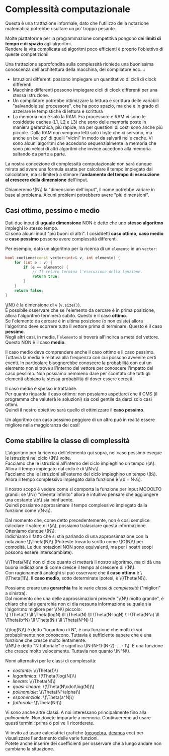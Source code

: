 # Complessità computazionale

<div class="info">
Questa è una trattazione informale, dato che l'utilizzo della notazione matematica potrebbe risultare un po' troppo pesante.
</div>

Molte piattaforme per la programmazione competitiva pongono dei **limiti di tempo e di spazio** agli algoritmi.\
Rendere la vita complicata ad algoritmi poco efficienti è proprio l'obiettivo di queste competizioni!

<div class="info">
Una trattazione approfondita sulla complessità richiede una buonissima conoscenza dell'architettura della macchina, del compilatore ecc...:
<ul>
<li> Istruzioni differenti possono impiegare un quantitativo di cicli di clock differenti.</li>
<li> Macchine differenti possono impiegare cicli di clock differenti per una stessa istruzione.</li>
<li> Un compilatore potrebbe ottimizzare la lettura e scrittura delle variabili "salvandole sul processore", che ha poco spazio, ma che è in grado di azzerare le tempistiche di lettura e scrittura</li>
<li> La memoria non è solo la RAM. Fra processore e RAM vi sono le cosiddette caches (L1, L2 e L3) che sono delle memorie poste in maniera gerarchica, più rapide, ma per questioni di costi sono anche più piccole. Dalla RAM non vengono letti solo i byte che ci servono, ma anche un bel po' di quelli "vicini" in modo da salvarli nelle cache. Vi sono alcuni algoritmi che accedono sequenzialmente la memoria che sono più veloci di altri algoritmi che invece accedono alla memoria saltando da parte a parte.</li>
</ul>
</div>

La nostra concezione di complessità computazionale non sarà dunque mirata ad avere una formula esatta per calcolare il tempo impiegato dal calcolatore, ma si limiterà a stimare l'**andamento del tempo di esecuzione al crescere della dimensione** dell'input.

Chiameremo \\(N\\) la "dimensione dell'input", il nome potrebbe variare in base al problema. Alcuni problemi potrebbero avere "più dimensioni".

## Casi ottimo, pessimo e medio
Dati due input di **uguale dimensione** NON è detto che uno **stesso algoritmo** impieghi lo stesso tempo.\
Ci sono alcuni input "più buoni di altri". I cosiddetti **caso ottimo**, **caso medio** e **caso pessimo** possono avere complessità differenti.

Per esempio, dato un algoritmo per la ricerca di un `elemento` in un `vector`:
```cpp
bool contiene(const vector<int>& v, int elemento) {
    for (int e : v) {
        if (e == elemento) {
            // Il return termina l'esecuzione della funzione.
            return true;
        }
    }
    return false;
}
```
\\(N\\) è la dimensione di `v` (`v.size()`).\
È possibile osservare che se l'elemento da cercare è in prima posizione, allora l'algoritmo terminerà subito. Questo è il caso **ottimo**.\
Se l'elemento da cercare è in ultima posizione (o non esiste) allora l'algoritmo deve scorrere tutto il vettore prima di terminare. Questo è il caso **pessimo**.\
Negli altri casi, in media, l'`elemento` si troverà all'incirca a metà del vettore. Questo NON è il caso **medio**.

<div class="info">
Il caso medio deve comprendere anche il caso ottimo e il caso pessimo. Tuttavia la media è relativa alla frequenza con cui possono avvenire certi eventi.
In particolare bisognerebbe conoscere la probabilità con cui un elemento non si trova all'interno del vettore per conoscere l'impatto del caso pessimo.
Non possiamo nemmeno dare per scontato che tutti gli elementi abbiano la stessa probabilità di dover essere cercati.
</div>

Il caso medio è spesso intrattabile.\
Per quanto riguarda il caso ottimo: non possiamo aspettarci che il CMS (il programma che valuterà le soluzioni) sia così gentile da darci solo casi ottimi.\
Quindi il nostro obiettivo sarà quello di ottimizzare il **caso pessimo**.

<div class="warning">
Un algoritmo con caso pessimo peggiore di un altro può in realtà essere migliore nella maggioranza dei casi!
</div>

## Come stabilire la classe di complessità

L'algoritmo per la ricerca dell'elemento qui sopra, nel caso pessimo esegue le istruzioni nel ciclo \\(N\\) volte.\
Facciamo che le istruzioni all'interno del ciclo impieghino un tempo \\(a\\). Allora il tempo impiegato dal ciclo è di \\(N·a\\).\
Facciamo che le istruzioni all'esterno del ciclo impieghino un tempo \\(b\\). Allora il tempo complessivo impiegato dalla funzione è \\(b + N·a\\).

Il nostro scopo è vedere come si comporta la funzione per input MOOOLTO grandi: se \\(N\\) "diventa infinito" allora è intuitivo pensare che aggiungere una costante \\(b\\) sia ininfluente.\
Quindi possiamo approssimare il tempo complessivo impiegato dalla funzione come \\(N·a\\).

Dal momento che, come detto precedentemente, non è così semplice calcolare il valore di \\(a\\), possiamo tralasciare questa informazione. Otteniamo dunque \\(N\\).\
Indichiamo il fatto che si stia parlando di una approssimazione con la notazione \\(\Theta(N)\\) (Potreste trovarlo scritto come \\(O(N)\\) per comodità. Le due notazioni NON sono equivalenti, ma per i nostri scopi possono essere interscambiate).

\\(\Theta(N)\\) non ci dice quanto ci metterà il nostro algoritmo, ma ci dà una buona indicazione di come cresce il tempo al crescere di \\(N\\).\
Con ragionamenti analoghi si può osservare che il **caso ottimo** è \\(\Theta(1)\\). Il **caso medio**, sotto determinate ipotesi, è \\(\Theta(N)\\).

Possiamo creare una **gerarchia** fra le varie _classi di complessità_ ("migliori" a sinistra).\
Dal momento che una delle approssimazioni prevede "\\(N\\) molto grande", è chiaro che tale gerarchia non ci dia nessuna informazione su quale sia l'algoritmo migliore per \\(N\\) piccolo:\
\\[ \Theta(1) \ll \Theta(logN) \ll \Theta(N) \ll \Theta(N·logN) \ll \Theta(N^a) \ll \Theta(b^N) \ll \Theta(N!) \ll \Theta(N^N) \\]

\\(\log(N)\\) è detto "logaritmo di N", è una funzione che molti di voi probabilmente non conoscono. Tuttavia è sufficiente sapere che è una funzione che cresce molto lentamente.\
\\(N!\\) è detto "N fattoriale" e significa \\(N·(N-1)·(N-2)· ... · 1\\). È una funzione che cresce molto velocemente. Tuttavia non quanto \\(N^N\\).

Nomi alternativi per le classi di complessità:
- _costante_: \\(\Theta(1)\\)
- _logaritmica_: \\(\Theta(\log(N))\\)
- _lineare_: \\(\Theta(N)\\)
- _quasi-lineare_: \\(\Theta(N\cdot\log(N))\\)
- _polinomiale_: \\(\Theta(N^\alpha)\\)
- _esponenziale_: \\(\Theta(a^N)\\)
- _fattoriale_: \\(\Theta(N!)\\)

Vi sono anche altre classi. A noi interessano principalmente fino alla _polinomiale_. Non dovete impararle a memoria. Continueremo ad usare questi termini: prima o poi ve li ricorderete.

Vi invito ad usare calcolatrici grafiche ([geogebra](https://www.geogebra.org/calculator), [desmos](https://www.desmos.com/calculator) ecc) per visualizzare l'andamento delle varie funzioni.\
Potete anche inserire dei coefficienti per osservare che a lungo andare non cambiano la situazione.
